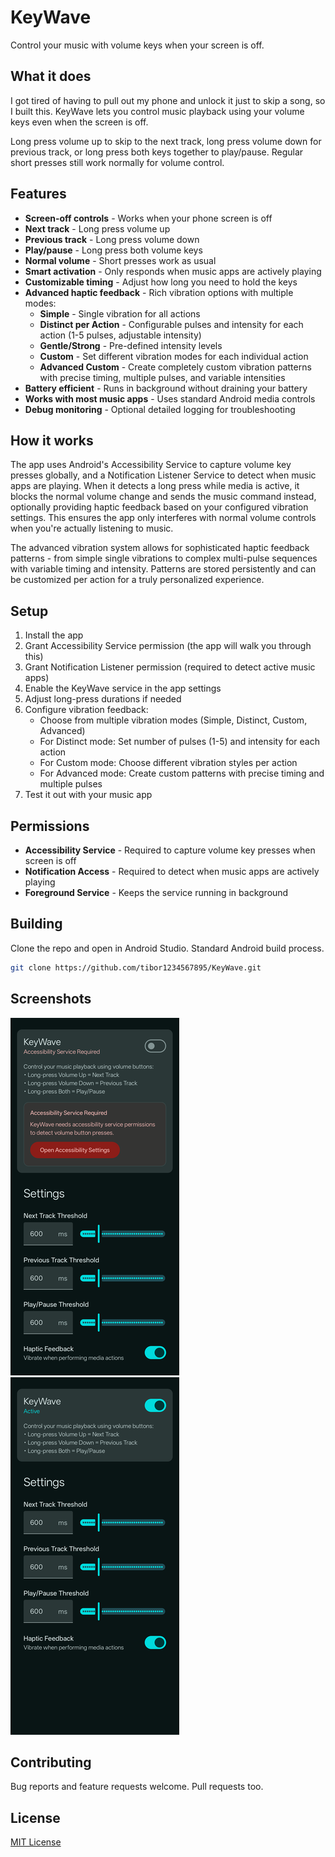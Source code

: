 # KeyWave

Control your music with volume keys when your screen is off.

## What it does

I got tired of having to pull out my phone and unlock it just to skip a song, so I built this. KeyWave lets you control music playback using your volume keys even when the screen is off.

Long press volume up to skip to the next track, long press volume down for previous track, or long press both keys together to play/pause. Regular short presses still work normally for volume control.

## Features

- **Screen-off controls** - Works when your phone screen is off
- **Next track** - Long press volume up
- **Previous track** - Long press volume down  
- **Play/pause** - Long press both volume keys
- **Normal volume** - Short presses work as usual
- **Smart activation** - Only responds when music apps are actively playing
- **Customizable timing** - Adjust how long you need to hold the keys
- **Advanced haptic feedback** - Rich vibration options with multiple modes:
  - **Simple** - Single vibration for all actions
  - **Distinct per Action** - Configurable pulses and intensity for each action (1-5 pulses, adjustable intensity)
  - **Gentle/Strong** - Pre-defined intensity levels
  - **Custom** - Set different vibration modes for each individual action
  - **Advanced Custom** - Create completely custom vibration patterns with precise timing, multiple pulses, and variable intensities
- **Battery efficient** - Runs in background without draining your battery
- **Works with most music apps** - Uses standard Android media controls
- **Debug monitoring** - Optional detailed logging for troubleshooting

## How it works

The app uses Android's Accessibility Service to capture volume key presses globally, and a Notification Listener Service to detect when music apps are playing. When it detects a long press while media is active, it blocks the normal volume change and sends the music command instead, optionally providing haptic feedback based on your configured vibration settings. This ensures the app only interferes with normal volume controls when you're actually listening to music.

The advanced vibration system allows for sophisticated haptic feedback patterns - from simple single vibrations to complex multi-pulse sequences with variable timing and intensity. Patterns are stored persistently and can be customized per action for a truly personalized experience.

## Setup

1. Install the app
2. Grant Accessibility Service permission (the app will walk you through this)
3. Grant Notification Listener permission (required to detect active music apps)
4. Enable the KeyWave service in the app settings
5. Adjust long-press durations if needed
6. Configure vibration feedback:
   - Choose from multiple vibration modes (Simple, Distinct, Custom, Advanced)
   - For Distinct mode: Set number of pulses (1-5) and intensity for each action
   - For Custom mode: Choose different vibration styles per action
   - For Advanced mode: Create custom patterns with precise timing and multiple pulses
7. Test it out with your music app

## Permissions

- **Accessibility Service** - Required to capture volume key presses when screen is off
- **Notification Access** - Required to detect when music apps are actively playing
- **Foreground Service** - Keeps the service running in background

## Building

Clone the repo and open in Android Studio. Standard Android build process.

```bash
git clone https://github.com/tibor1234567895/KeyWave.git
```

## Screenshots

![Screenshot1](Screenshots/Screenshot1.png)
![Screenshot2](Screenshots/Screenshot2.png)

## Contributing

Bug reports and feature requests welcome. Pull requests too.

## License

[MIT License](LICENSE)
